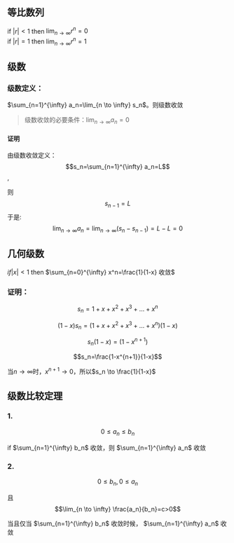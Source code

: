 ## 等比数列

if $|r|<1$ then $\lim_{n \to \infty} r^n=0$  
if $|r|=1$ then $\lim_{n \to \infty} r^n=1$

## 级数

### 级数定义：

$\sum_{n=1}^{\infty} a_n=\lim_{n \to \infty} s_n$。则级数收敛

> 级数收敛的必要条件：$\lim_{n \to \infty} a_n=0$

#### 证明

由级数收敛定义：  
$$s_n=\sum_{n=1}^{\infty} a_n=L$$,

则$$s_{n-1}=L$$
于是:
$$\lim_{n \to \infty} a_n=\lim_{n \to \infty} (s_n-s_{n-1})=L-L=0$$

## 几何级数

$if |x|<1$ then $\sum_{n=0}^{\infty} x^n=\frac{1}{1-x} 收敛$

### 证明：

$$s_n=1+x+x^2+x^3+...+x^n$$

$$(1-x)s_n=(1+x+x^2+x^3+...+x^n)(1-x)$$

$$s_n(1-x)=(1-x^{n+1})$$

$$s_n=\frac{1-x^{n+1}}{1-x}$$

当$n \to \infty$时，$x^{n+1} \to 0$，所以$s_n \to \frac{1}{1-x}$

## 级数比较定理

### 1.

$$0 \leq a_n \leq b_n$$

if $\sum_{n=1}^{\infty} b_n$ 收敛，则 $\sum_{n=1}^{\infty} a_n$ 收敛

### 2.

$$0 \leq b_n ,0\leq a_n$$

且$$\lim_{n \to \infty} \frac{a_n}{b_n}=c>0$$

当且仅当 $\sum_{n=1}^{\infty} b_n$ 收敛时候， $\sum_{n=1}^{\infty} a_n$ 收敛
